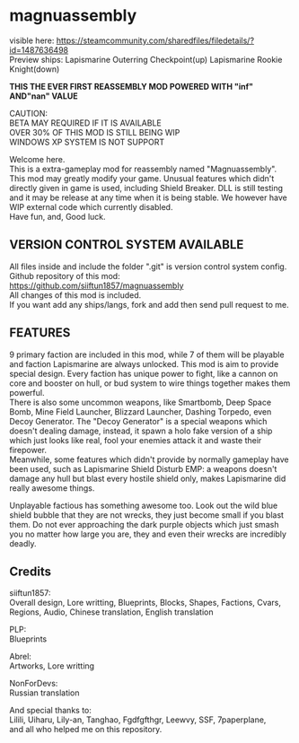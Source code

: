# magnuassembly
visible here: https://steamcommunity.com/sharedfiles/filedetails/?id=1487636498  
Preview ships: Lapismarine Outerring Checkpoint(up) Lapismarine Rookie Knight(down)  

**THIS THE EVER FIRST REASSEMBLY MOD POWERED WITH "inf" AND"nan" VALUE**  

CAUTION:  
BETA MAY REQUIRED IF IT IS AVAILABLE  
OVER 30% OF THIS MOD IS STILL BEING WIP  
WINDOWS XP SYSTEM IS NOT SUPPORT  

Welcome here.  
This is a extra-gameplay mod for reassembly named "Magnuassembly".  
This mod may greatly modify your game. Unusual features which didn't directly given in game is used, including Shield Breaker. DLL is still testing and it may be release at any time when it is being stable. We however have WIP external code which currently disabled.  
Have fun, and, Good luck.  

## VERSION CONTROL SYSTEM AVAILABLE
All files inside and include the folder ".git" is version control system config.  
Github repository of this mod: https://github.com/siiftun1857/magnuassembly  
All changes of this mod is included.  
If you want add any ships/langs, fork and add then send pull request to me.  

## FEATURES
9 primary faction are included in this mod, while 7 of them will be playable and faction Lapismarine are always unlocked.
This mod is aim to provide special design. Every faction has unique power to fight, like a cannon on core and booster on hull, or bud system to wire things together makes them powerful.  
There is also some uncommon weapons, like Smartbomb, Deep Space Bomb, Mine Field Launcher, Blizzard Launcher, Dashing Torpedo, even Decoy Generator. The "Decoy Generator" is a special weapons which doesn't dealing damage, instead, it spawn a holo fake version of a ship which just looks like real, fool your enemies attack it and waste their firepower.  
Meanwhile, some features which didn't provide by normally gameplay have been used, such as Lapismarine Shield Disturb EMP: a weapons doesn't damage any hull but blast every hostile shield only, makes Lapismarine did really awesome things.  

Unplayable factious has something awesome too. Look out the wild blue shield bubble that they are not wrecks, they just become small if you blast them. Do not ever approaching the dark purple objects which just smash you no matter how large you are, they and even their wrecks are incredibly deadly.  

## Credits
siiftun1857:  
Overall design, Lore writting, Blueprints, Blocks, Shapes, Factions, Cvars, Regions, Audio, Chinese translation, English translation  
  
PLP:  
Blueprints  
  
Abrel:  
Artworks, Lore writting  
  
NonForDevs:  
Russian translation  
  
And special thanks to:  
Lilili, Uiharu, Lily-an, Tanghao, Fgdfgfthgr, Leewvy, SSF, 7paperplane,  
and all who helped me on this repository.  
